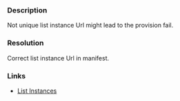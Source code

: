 ﻿---
Title: Duplicate list instance Url
FileName: resp515402.html
---
### Description
Not unique list instance Url might lead to the provision fail.

### Resolution
Correct list instance Url in manifest.

### Links
- [List Instances](http://msdn.microsoft.com/en-us/library/office/ms478860(v=office.14).aspx)